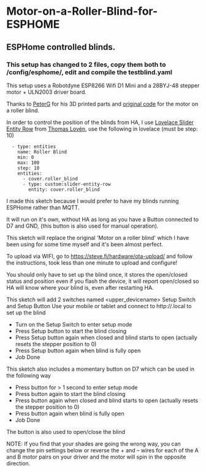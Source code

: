 # Motor-on-a-Roller-Blind-for-ESPHOME
## ESPHome controlled blinds.
### This setup has changed to 2 files, copy them both to /config/esphome/, edit and compile the testblind.yaml

This setup uses a Robotdyne ESP8266 Wifi D1 Mini and a 28BYJ-48 stepper motor + ULN2003 driver board.

Thanks to [PeterG](https://www.thingiverse.com/pgote/designs) for his 3D printed parts and [original code](https://www.thingiverse.com/thing:2392856) for the motor on a roller blind. 

In order to control the position of the blinds from HA, I use [Lovelace Slider Entity Row](https://github.com/thomasloven/lovelace-slider-entity-row) from [Thomas Lovén](https://github.com/thomasloven), use the following in lovelace (must be step: 10)

```  - type: entities
  - type: entities
    name: Roller Blind
    min: 0
    max: 100
    step: 10
    entities:
      - cover.roller_blind
      - type: custom:slider-entity-row
        entity: cover.roller_blind
```

I made this sketch because I would prefer to have my blinds running ESPHome rather than MQTT.

It will run on it's own, without HA as long as you have a Button connected to D7 and GND, (this button is also used for manual operation).

This sketch will replace the original 'Motor on a roller blind' which I have been using for some time myself and it's been almost perfect.

To upload via WIFI, go to https://steve.fi/hardware/ota-upload/ and follow the instructions, took less than one minute to upload and configure!

You should only have to set up the blind once, it stores the open/closed status and position even if you flash the device, it will report open/closed so HA will know where your blind is, even after restarting HA.

 This sketch will add 2 switches named <upper_devicename> Setup Switch and Setup Button
 Use your mobile or tablet and connect to http://<devicename>.local to set up the blind

 - Turn on the Setup Switch to enter setup mode
 - Press Setup button to start the blind closing
 - Press Setup button again when closed and blind starts to open (actually resets the stepper position to 0)
 - Press Setup button again when blind is fully open
 - Job Done

 This sketch also includes a momentary button on D7 which can be used in the following way

 - Press button for > 1 second to enter setup mode
 - Press button again to start the blind closing
 - Press button again when closed and blind starts to open (actually resets the stepper position to 0)
 - Press button again when blind is fully open
 - Job Done

 The button is also used to open/close the blind

 NOTE:  If you find that your shades are going the wrong way, you can change the pin
        settings below or reverse the + and – wires for each of the A and B motor
        pairs on your driver and the motor will spin in the opposite direction.

